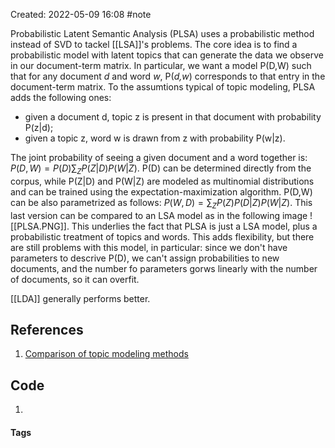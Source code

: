 Created: 2022-05-09 16:08
#note

Probabilistic Latent Semantic Analysis (PLSA) uses a probabilistic method instead of SVD to tackel [[LSA]]'s problems.
The core idea is to find a probabilistic model with latent topics that can generate the data we observe in our document-term matrix. In particular, we want a model P(D,W) such that for any document *d* and word *w*, P(*d,w*) corresponds to that entry in the document-term matrix.
To the assumtions typical of topic modeling, PLSA adds the following ones:
- given a document d, topic z is present in that document with probability P(z|d);
- given a topic z, word w is drawn from z with probability P(w|z).

The joint probability of seeing a given document and a word together is: $P(D,W)=P(D)\sum_ZP(Z|D)P(W|Z)$. P(D) can be determined directly from the corpus, while P(Z|D) and P(W|Z) are modeled as multinomial distributions and can be trained using the expectation-maximization algorithm.
P(D,W) can be also parametrized as follows: $P(W,D)=\sum_ZP(Z)P(D|Z)P(W|Z)$. This last version can be compared to an LSA model as in the following image ![[PLSA.PNG]].
This underlies the fact that PLSA is just a LSA model, plus a probabilistic treatment of topics and words. This adds flexibility, but there are still problems with this model, in particular: since we don't have parameters to descrive P(D), we can't assign probabilities to new documents, and the number fo parameters gorws linearly with the number of documents, so it can overfit.

[[LDA]] generally performs better.

## References
1. [Comparison of topic modeling methods](https://medium.com/nanonets/topic-modeling-with-lsa-psla-lda-and-lda2vec-555ff65b0b05)

## Code
1. 

#### Tags
